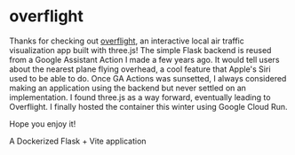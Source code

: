 # overflight

Thanks for checking out <ins>overflight</ins>, an interactive local air traffic visualization app built with three.js!
The simple Flask backend is reused from a Google Assistant Action I made a few years ago.
It would tell users about the nearest plane flying overhead, a cool feature that Apple's Siri used to be able to do. 
Once GA Actions was sunsetted, I always considered making an application using the backend
but never settled on an implementation. I found three.js as a way forward, eventually leading to Overflight.
I finally hosted the container this winter using Google Cloud Run.

Hope you enjoy it!

A Dockerized Flask + Vite application
